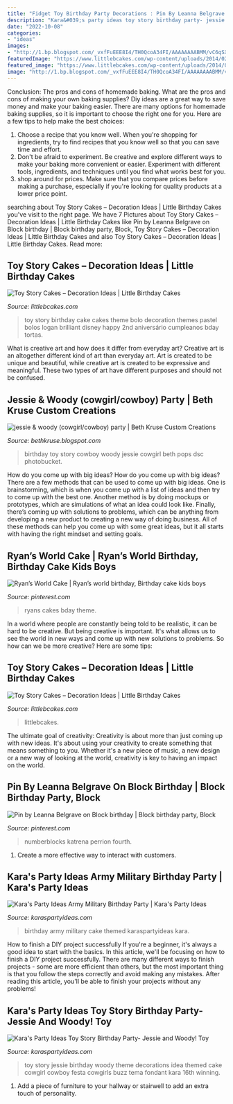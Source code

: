 ```yaml
---
title: "Fidget Toy Birthday Party Decorations : Pin By Leanna Belgrave On Block Birthday"
description: "Kara&#039;s party ideas toy story birthday party- jessie and woody! toy"
date: "2022-10-08"
categories:
- "ideas"
images:
- "http://1.bp.blogspot.com/_vxfFuEEE8I4/TH0QcoA34FI/AAAAAAAABMM/vC6qSXusThM/s1600/DSC_1001.jpg"
featuredImage: "https://www.littlebcakes.com/wp-content/uploads/2014/02/Toy-Story-Cake-Ideas.jpg"
featured_image: "https://www.littlebcakes.com/wp-content/uploads/2014/02/Toy-Story-Cake-Ideas.jpg"
image: "http://1.bp.blogspot.com/_vxfFuEEE8I4/TH0QcoA34FI/AAAAAAAABMM/vC6qSXusThM/s1600/DSC_1001.jpg"
---
```



Conclusion: The pros and cons of homemade baking.
What are the pros and cons of making your own baking supplies? Diy ideas are a great way to save money and make your baking easier. There are many options for homemade baking supplies, so it is important to choose the right one for you. Here are a few tips to help make the best choices: 
1. Choose a recipe that you know well. When you're shopping for ingredients, try to find recipes that you know well so that you can save time and effort. 
2. Don't be afraid to experiment. Be creative and explore different ways to make your baking more convenient or easier. Experiment with different tools, ingredients, and techniques until you find what works best for you. 
3. shop around for prices. Make sure that you compare prices before making a purchase, especially if you're looking for quality products at a lower price point.

	

		
searching about Toy Story Cakes – Decoration Ideas | Little Birthday Cakes you've visit to the right page. We have 7 Pictures about Toy Story Cakes – Decoration Ideas | Little Birthday Cakes like Pin by Leanna Belgrave on Block birthday | Block birthday party, Block, Toy Story Cakes – Decoration Ideas | Little Birthday Cakes and also Toy Story Cakes – Decoration Ideas | Little Birthday Cakes. Read more:
		
    
## Toy Story Cakes – Decoration Ideas | Little Birthday Cakes

<img loading=lazy src="http://www.littlebcakes.com/wp-content/uploads/2014/02/Toy-Story-Birthday-Cake-Ideas.jpg" onerror="this.onerror=null;this.src='https://tse2.mm.bing.net/th?id=OIP.5Vy5EaIRFjrYqnWgliz7lQHaLJ&amp;pid=15.1';" alt="Toy Story Cakes – Decoration Ideas | Little Birthday Cakes">

_Source: littlebcakes.com_

>toy story birthday cake cakes theme bolo decoration themes pastel bolos logan brilliant disney happy 2nd aniversário cumpleanos bday tortas. 

	

What is creative art and how does it differ from everyday art?
Creative art is an altogether different kind of art than everyday art. Art is created to be unique and beautiful, while creative art is created to be expressive and meaningful. These two types of art have different purposes and should not be confused.

    
## Jessie &amp; Woody (cowgirl/cowboy) Party | Beth Kruse Custom Creations

<img loading=lazy src="http://4.bp.blogspot.com/_ERhCUCdgs9E/THwGDfxgpWI/AAAAAAAAAgE/6Qx30NxQxJ8/s1600/DSC_1021.JPG" onerror="this.onerror=null;this.src='https://tse2.mm.bing.net/th?id=OIP.yspOWPgcqUPDmfDxH_xioQHaLI&amp;pid=15.1';" alt="jessie &amp; woody (cowgirl/cowboy) party | Beth Kruse Custom Creations">

_Source: bethkruse.blogspot.com_

>birthday toy story cowboy woody jessie cowgirl beth pops dsc photobucket. 

	

How do you come up with big ideas?
How do you come up with big ideas? There are a few methods that can be used to come up with big ideas. One is brainstorming, which is when you come up with a list of ideas and then try to come up with the best one. Another method is by doing mockups or prototypes, which are simulations of what an idea could look like. Finally, there’s coming up with solutions to problems, which can be anything from developing a new product to creating a new way of doing business. All of these methods can help you come up with some great ideas, but it all starts with having the right mindset and setting goals.

    
## Ryan’s World Cake | Ryan’s World Birthday, Birthday Cake Kids Boys

<img loading=lazy src="https://i.pinimg.com/736x/f1/69/a3/f169a3b94abf71797d6b997bf631d8a1.jpg" onerror="this.onerror=null;this.src='https://tse2.mm.bing.net/th?id=OIP.oFI2D0_dI_iYHLSEaIaUrgHaNL&amp;pid=15.1';" alt="Ryan’s World Cake | Ryan’s world birthday, Birthday cake kids boys">

_Source: pinterest.com_

>ryans cakes bday theme. 

	

In a world where people are constantly being told to be realistic, it can be hard to be creative. But being creative is important. It's what allows us to see the world in new ways and come up with new solutions to problems. So how can we be more creative? Here are some tips:

    
## Toy Story Cakes – Decoration Ideas | Little Birthday Cakes

<img loading=lazy src="https://www.littlebcakes.com/wp-content/uploads/2014/02/Toy-Story-Cake-Ideas.jpg" onerror="this.onerror=null;this.src='https://tse2.mm.bing.net/th?id=OIP.SkDbF0H0TF2sYM-v-v5-wAHaLG&amp;pid=15.1';" alt="Toy Story Cakes – Decoration Ideas | Little Birthday Cakes">

_Source: littlebcakes.com_

>littlebcakes. 

	

The ultimate goal of creativity:
Creativity is about more than just coming up with new ideas. It's about using your creativity to create something that means something to you. Whether it's a new piece of music, a new design or a new way of looking at the world, creativity is key to having an impact on the world.

    
## Pin By Leanna Belgrave On Block Birthday | Block Birthday Party, Block

<img loading=lazy src="https://i.pinimg.com/736x/67/89/2a/67892acc79c2407bd2a605eeed5da2fb.jpg" onerror="this.onerror=null;this.src='https://tse4.mm.bing.net/th?id=OIP.J6iMQkiGcnz1gaoFBjZ5oQHaNK&amp;pid=15.1';" alt="Pin by Leanna Belgrave on Block birthday | Block birthday party, Block">

_Source: pinterest.com_

>numberblocks katrena perrion fourth. 

	

1. Create a more effective way to interact with customers.

    
## Kara&#039;s Party Ideas Army Military Birthday Party | Kara&#039;s Party Ideas

<img loading=lazy src="https://karaspartyideas.com/wp-content/uploads/2019/05/Army-Military-Birthday-Party-via-Karas-Party-Ideas-KarasPartyIdeas.com15.jpg" onerror="this.onerror=null;this.src='https://tse3.mm.bing.net/th?id=OIP.znqviHByk8icAKlj-FXCcwHaLH&amp;pid=15.1';" alt="Kara&#039;s Party Ideas Army Military Birthday Party | Kara&#039;s Party Ideas">

_Source: karaspartyideas.com_

>birthday army military cake themed karaspartyideas kara. 

	

How to finish a DIY project successfully
If you're a beginner, it's always a good idea to start with the basics. In this article, we'll be focusing on how to finish a DIY project successfully. There are many different ways to finish projects - some are more efficient than others, but the most important thing is that you follow the steps correctly and avoid making any mistakes. After reading this article, you'll be able to finish your projects without any problems!

    
## Kara&#039;s Party Ideas Toy Story Birthday Party- Jessie And Woody! Toy

<img loading=lazy src="http://1.bp.blogspot.com/_vxfFuEEE8I4/TH0QcoA34FI/AAAAAAAABMM/vC6qSXusThM/s1600/DSC_1001.jpg" onerror="this.onerror=null;this.src='https://tse2.mm.bing.net/th?id=OIP.yOTXZmVDaNDzcFHQ0MUb0wHaLI&amp;pid=15.1';" alt="Kara&#039;s Party Ideas Toy Story Birthday Party- Jessie and Woody! Toy">

_Source: karaspartyideas.com_

>toy story jessie birthday woody theme decorations idea themed cake cowgirl cowboy festa cowgirls buzz tema fondant kara 16th winning. 

	

1. Add a piece of furniture to your hallway or stairwell to add an extra touch of personality.

